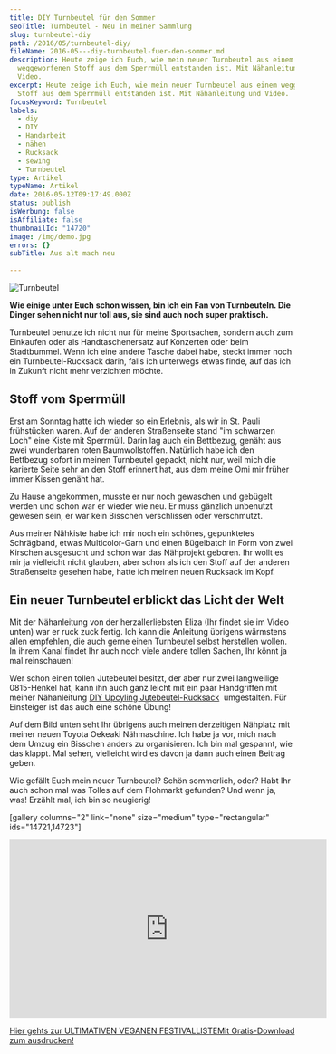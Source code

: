 ```yaml
---
title: DIY Turnbeutel für den Sommer
seoTitle: Turnbeutel - Neu in meiner Sammlung
slug: turnbeutel-diy
path: /2016/05/turnbeutel-diy/
fileName: 2016-05---diy-turnbeutel-fuer-den-sommer.md
description: Heute zeige ich Euch, wie mein neuer Turnbeutel aus einem
  weggeworfenen Stoff aus dem Sperrmüll entstanden ist. Mit Nähanleitung und
  Video.
excerpt: Heute zeige ich Euch, wie mein neuer Turnbeutel aus einem weggeworfenen
  Stoff aus dem Sperrmüll entstanden ist. Mit Nähanleitung und Video.
focusKeyword: Turnbeutel
labels:
  - diy
  - DIY
  - Handarbeit
  - nähen
  - Rucksack
  - sewing
  - Turnbeutel
type: Artikel
typeName: Artikel
date: 2016-05-12T09:17:49.000Z
status: publish
isWerbung: false
isAffiliate: false
thumbnailId: "14720"
image: /img/demo.jpg
errors: {}
subTitle: Aus alt mach neu
  
---
```


![Turnbeutel](http://cardamonchai.com/wp-content/uploads/2016/05/26332007734_abb994932c_z-640x640.jpg "Mein neuer Turnbeutel")

**Wie einige unter Euch schon wissen, bin ich ein Fan von Turnbeuteln. Die
Dinger sehen nicht nur toll aus, sie sind auch noch super praktisch.**

Turnbeutel benutze ich nicht nur für meine Sportsachen, sondern auch zum
Einkaufen oder als Handtaschenersatz auf Konzerten oder beim Stadtbummel. Wenn
ich eine andere Tasche dabei habe, steckt immer noch ein
Turnbeutel-Rucksack darin, falls ich unterwegs etwas finde, auf das ich in
Zukunft nicht mehr verzichten möchte.

## Stoff vom Sperrmüll

Erst am Sonntag hatte ich wieder so ein Erlebnis, als wir in St. Pauli
frühstücken waren. Auf der anderen Straßenseite stand "im schwarzen Loch" eine
Kiste mit Sperrmüll. Darin lag auch ein Bettbezug, genäht aus zwei wunderbaren
roten Baumwollstoffen. Natürlich habe ich den Bettbezug sofort in meinen
Turnbeutel gepackt, nicht nur, weil mich die karierte Seite sehr an den Stoff
erinnert hat, aus dem meine Omi mir früher immer Kissen genäht hat.

Zu Hause angekommen, musste er nur noch gewaschen und gebügelt werden und schon
war er wieder wie neu. Er muss gänzlich unbenutzt gewesen sein, er war kein
Bisschen verschlissen oder verschmutzt.

Aus meiner Nähkiste habe ich mir noch ein schönes, gepunktetes Schrägband, etwas
Multicolor-Garn und einen Bügelbatch in Form von zwei Kirschen ausgesucht und
schon war das Nähprojekt geboren. Ihr wollt es mir ja vielleicht nicht glauben,
aber schon als ich den Stoff auf der anderen Straßenseite gesehen habe, hatte
ich meinen neuen Rucksack im Kopf.

## Ein neuer Turnbeutel erblickt das Licht der Welt

Mit der Nähanleitung von der herzallerliebsten Eliza (Ihr findet sie im Video
unten) war er ruck zuck fertig. Ich kann die Anleitung übrigens wärmstens allen
empfehlen, die auch gerne einen Turnbeutel selbst herstellen wollen. In ihrem
Kanal findet Ihr auch noch viele andere tollen Sachen, Ihr könnt ja mal
reinschauen!

Wer schon einen tollen Jutebeutel besitzt, der aber nur zwei langweilige
0815-Henkel hat, kann ihn auch ganz leicht mit ein paar Handgriffen mit meiner
Nähanleitung
[DIY Upcyling Jutebeutel-Rucksack](/2015/09/diy-upcycling-turnbeutel/)
 umgestalten. Für Einsteiger ist das auch eine schöne Übung!

Auf dem Bild unten seht Ihr übrigens auch meinen derzeitigen Nähplatz mit meiner
neuen Toyota Oekeaki Nähmaschine. Ich habe ja vor, mich nach dem Umzug ein
Bisschen anders zu organisieren. Ich bin mal gespannt, wie das klappt. Mal
sehen, vielleicht wird es davon ja dann auch einen Beitrag geben.

Wie gefällt Euch mein neuer Turnbeutel? Schön sommerlich, oder? Habt Ihr auch
schon mal was Tolles auf dem Flohmarkt gefunden? Und wenn ja, was! Erzählt mal,
ich bin so neugierig!

[gallery columns="2" link="none" size="medium" type="rectangular"
ids="14721,14723"]

<iframe src="https://www.youtube.com/embed/fvIMFC3esDM" width="560" height="315" frameborder="0" allowfullscreen="allowfullscreen"></iframe>

[Hier gehts zur ULTIMATIVEN VEGANEN FESTIVALLISTEMit Gratis-Download zum ausdrucken!](/2015/03/die-ultimative-vegane-festivalliste)

  